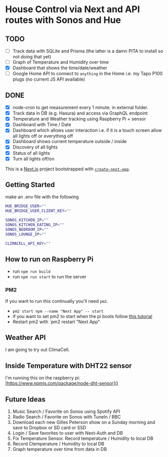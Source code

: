 # House Control via Next and API routes with Sonos and Hue

## TODO

- [ ] Track data with SQLite and Prisma (the latter is a damn PITA to install so not doing that yet)
- [ ] Graph of Temperature and Humidity over time
- [x] Dashboard that shows the time/date/weather
- [ ] Google Home API to connect to `anything` in the Home i.e. my Tapo P100 plugs (no current JS API available)

## DONE

- [x] node-cron to get measurement every 1 minute. in external folder.
- [x] Track data in DB (e.g. Hasura) and access via GraphQL endpoint
- [x] Temperature and Weather tracking using Raspberry Pi + sensor
- [x] Dashboard with Time / Date
- [x] Dashboard which allows user interaction i.e. if it is a touch screen allow all lights off or everything off
- [x] Dashboard shows current temperature outside / inside
- [x] Discovery of all lights
- [x] Status of all lights
- [x] Turn all lights off/on

This is a [Next.js](https://nextjs.org/) project bootstrapped with [`create-next-app`](https://github.com/vercel/next.js/tree/canary/packages/create-next-app).

## Getting Started

make an .env file with the following

```bash
HUE_BRIDGE_USER=""
HUE_BRIDGE_USER_CLIENT_KEY=""

SONOS_KITCHEN_IP=""
SONOS_KITCHEN_EATING_IP=""
SONOS_BEDROOM_IP=""
SONOS_LOUNGE_IP=""

CLIMACELL_API_KEY=""
```

## How to run on Raspberry Pi

- run `npm run build`
- run `npm run start` to run the server

### PM2

If you want to run this continually you'll need `pm2`.

- `pm2 start npm --name "Next App" -- start`
- if you want to set pm2 to start when the pi boots follow [this tutorial](https://medium.com/@andrew.nease.code/set-up-a-self-booting-node-js-eb56ebd05549)
- Restart pm2 with `pm2 restart "Next App"

## Weather API

I am going to try out ClimaCell.

## Inside Temperature with DHT22 sensor

I'm running this on the raspberry pi: [https://www.npmjs.com/package/node-dht-sensor]()

## Future Ideas

1. Music Search / Favorite on Sonos using Spotify API
2. Radio Search / Favorite on Sonos with TuneIn / BBC
3. Download each new Gilles Peterson show on a Sunday morning and save to Dropbox or SD card or SSD
4. Login / Save favorites to user with Next-Auth and DB
5. Fix Temperature Sensor. Record temperature / Humidity to local DB
6. Record Ctemperature / Humidity to local DB
7. Graph temperature over time from data in DB
